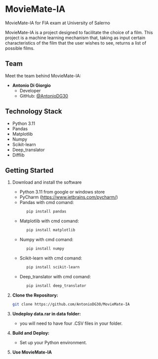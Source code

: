 # MovieMate-IA

MovieMate-IA for FIA exam at University of Salerno

MovieMate-IA is a project designed to facilitate the choice of a film. This project is a machine learning mechanism that, taking as input certain characteristics of the film that the user wishes to see, returns a list of possible films.

## Team

Meet the team behind MovieMate-IA:

- **Antonio Di Giorgio**
  - Developer
  - GitHub: [@AntonioDG30](https://github.com/AntonioDG30)

## Technology Stack

- Python 3.11
- Pandas
- Matplotlib
- Numpy
- Scikit-learn
- Deep_translator
- Difflib

## Getting Started

1. Download and install the software
     - Python 3.11 from google or windows store
     - PyCharm (https://www.jetbrains.com/pycharm/)
     - Pandas with cmd comand:
       ```bash
          pip install pandas
          ```
     - Matplotlib with cmd comand:
       ```bash
          pip install matplotlib
          ```
     - Numpy with cmd comand:
       ```bash
          pip install numpy
          ```
     - Scikit-learn with cmd comand:
       ```bash
          pip install scikit-learn
          ```
     - Deep_translator with cmd comand:
       ```bash
          pip install deep_translator
          ```

2. **Clone the Repository:**

    ```bash
    git clone https://github.com/AntonioDG30/MovieMate-IA
    ```

3. **Undeploy data.rar in data folder:**
   
    - you will need to have four .CSV files in your folder.

4. **Build and Deploy:**

    - Set up your Python environment.

5. **Use MovieMate-IA**





